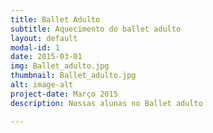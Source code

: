 ```yaml
---
title: Ballet Adulto
subtitle: Aquecimento do ballet adulto
layout: default
modal-id: 1
date: 2015-03-01
img: Ballet_adulto.jpg
thumbnail: Ballet_adulto.jpg
alt: image-alt
project-date: Março 2015
description: Nossas alunas no Ballet adulto

---
```

